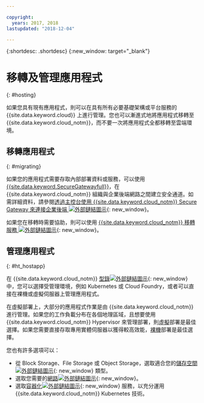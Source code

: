 ```yaml
---

copyright:
  years: 2017, 2018
lastupdated: "2018-12-04"

---
```


{:shortdesc: .shortdesc}
{:new_window: target="_blank"}

# 移轉及管理應用程式
{: #hosting}

如果您具有現有應用程式，則可以在具有所有必要基礎架構或平台服務的 {{site.data.keyword.cloud}} 上進行管理。您也可以漸進式地將應用程式移轉至 {{site.data.keyword.cloud_notm}}，而不要一次將應用程式全都移轉至雲端環境。

## 移轉應用程式
{: #migrating}

如果您的應用程式需要存取內部部署資料或服務，可以使用 [{{site.data.keyword.SecureGatewayfull}}](/docs/services/SecureGateway/index.html)，在 {{site.data.keyword.cloud_notm}} 組織與企業後端網路之間建立安全通道。如需詳細資料，請參閱[透過主控台使用 {{site.data.keyword.cloud_notm}} Secure Gateway 來連接企業後端 ![外部鏈結圖示](../icons/launch-glyph.svg "外部鏈結圖示")](https://developer.ibm.com/bluemix/2015/04/01/reaching-enterprise-backend-bluemix-secure-gateway/){: new_window}。

如果您在移轉時需要協助，則可以使用 [{{site.data.keyword.cloud_notm}} 移轉服務 ![外部鏈結圖示](../icons/launch-glyph.svg "外部鏈結圖示")](https://www.ibm.com/cloud/migration-services){: new_window}。

## 管理應用程式
{: #ht_hostapp}

在 {{site.data.keyword.cloud_notm}} [型錄![外部鏈結圖示](../icons/launch-glyph.svg "外部鏈結圖示")](https://{DomainName}/catalog/?taxonomyNavigation=apps){: new_window} 中，您可以選擇受管理環境，例如 Kubernetes 或 Cloud Foundry，或者可以直接在裸機或虛擬伺服器上管理應用程式。

在虛擬部署上，大部分的應用程式作業是由 {{site.data.keyword.cloud_notm}} 進行管理。如果您的工作負載分布在各個地理區域，且想要使用 {{site.data.keyword.cloud_notm}} Hypervisor 來管理部署，則[虛擬](/docs/vsi/vsi_about.html)部署是最佳選擇。如果您需要直接存取專用實體伺服器以獲得較高效能，[裸機](/docs/bare-metal/index.html#getting-started)部署是最佳選擇。

您也有許多選項可以：
* 從 Block Storage、File Storage 或 Object Storage，選取適合您的[儲存空間![外部鏈結圖示](../icons/launch-glyph.svg "外部鏈結圖示")](https://{DomainName}/catalog/?taxonomyNavigation=apps&category=slstorage){: new_window} 類型。
* 選取您需要的[網路![外部鏈結圖示](../icons/launch-glyph.svg "外部鏈結圖示")](https://{DomainName}/catalog/?taxonomyNavigation=apps&category=slnetwork){: new_window}。
* 選取[容器化![外部鏈結圖示](../icons/launch-glyph.svg "外部鏈結圖示")](https://{DomainName}/catalog/?taxonomyNavigation=apps&category=containers){: new_window} 服務，以充分運用 {{site.data.keyword.cloud_notm}} Kubernetes 技術。
